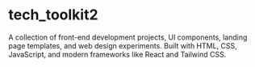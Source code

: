 # tech_toolkit2
A collection of front-end development projects, UI components, landing page templates, and web design experiments. Built with HTML, CSS, JavaScript, and modern frameworks like React and Tailwind CSS.
